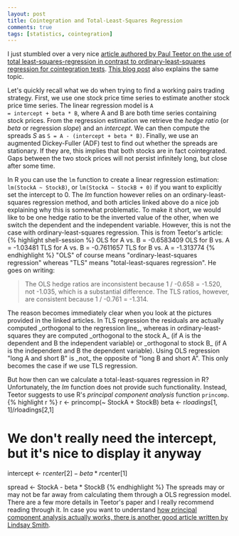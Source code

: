 ```yaml
---
layout: post
title: Cointegration and Total-Least-Squares Regression
comments: true
tags: [statistics, cointegration]
---
```

I just stumbled over a very nice [article authored by Paul Teetor on the use of total least-squares-regression in contrast to ordinary-least-squares regression for cointegration tests](http://quanttrader.info/public/betterHedgeRatios.pdf). [This blog post](http://www.cerebralmastication.com/2010/09/principal-component-analysis-pca-vs-ordinary-least-squares-ols-a-visual-explination/) also explains the same topic.<span class="more"></span>

Let's quickly recall what we do when trying to find a working pairs trading strategy. First, we use one stock price time series to estimate another stock price time series. The linear regression model is <code>A = intercept + beta * B</code>, where A and B are both time series containing stock prices. From the regression estimation we retrieve the _hedge ratio_ (or _beta_ or regression _slope_) and an _intercept_. We can then compute the spreads _S_ as <code>S = A - (intercept + beta * B)</code>. Finally, we use an augmented Dickey-Fuller (ADF) test to find out whether the spreads are stationary. If they are, this implies that both stocks are in fact cointegrated. Gaps between the two stock prices will not persist infinitely long, but close after some time.

In R you can use the <code>lm</code> function to create a linear regression estimation: <code>lm(StockA ~ StockB)</code>, or <code>lm(StockA ~ StockB + 0)</code> if you want to explicitly set the intercept to 0. The _lm_ function however relies on an ordinary-least-squares regression method, and both articles linked above do a nice job explaining why this is somewhat problematic. To make it short, we would like to be one hedge ratio to be the inverted value of the other, when we switch the dependent and the independent variable. However, this is not the case with ordinary-least-squares regression. This is from Teetor's article:
{% highlight shell-session %}
OLS for A vs. B = -0.6583409
OLS for B vs. A = -1.03481
TLS for A vs. B = -0.7611657
TLS for B vs. A = -1.313774
{% endhighlight %}
"OLS" of course means "ordinary-least-squares regression" whereas "TLS" means "total-least-squares regression". He goes on writing:
<blockquote>The OLS hedge ratios are inconsistent because 1 / -0.658 = -1.520, not -1.035, which is a substantial difference. The TLS ratios, however, are consistent because 1 / -0.761 = -1.314.
</blockquote>
The reason becomes immediately clear when you look at the pictures provided in the linked articles. In TLS regression the residuals are actually computed _orthogonal to the regression line_, whereas in ordinary-least-squares they are computed _orthogonal to the stock A_ (if A is the dependent and B the independent variable) or _orthogonal to stock B_ (if A is the independent and B the dependent variable). Using OLS regression "long A and short B" is _not_ the opposite of "long B and short A". This only becomes the case if we use TLS regression.

But how then can we calculate a total-least-squares regression in R? Unfortunately, the _lm_ function does not provide such functionality. Instead, Teetor suggests to use R's _principal component analysis_ function <code>princomp</code>.
{% highlight r %}
r <- princomp(~ StockA + StockB)
beta <- r$loadings[1, 1] / r$loadings[2,1]

# We don't really need the intercept, but it's nice to display it anyway
intercept <- r$center[2] - beta * r$center[1]

spread <- StockA - beta * StockB
{% endhighlight %}
The spreads may or may not be far away from calculating them through a OLS regression model. There are a few more details in Teetor's paper and I really recommend reading through it. In case you want to understand [how principal component analysis actually works, there is another good article written by Lindsay Smith](http://www.cs.otago.ac.nz/cosc453/student_tutorials/principal_components.pdf).